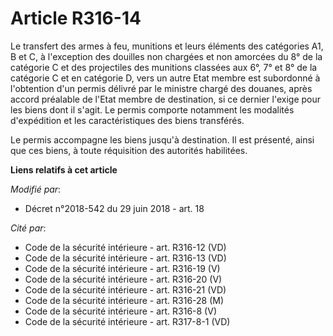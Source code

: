 # Article R316-14

Le transfert des armes à feu, munitions et leurs éléments des catégories A1, B et C, à l'exception des douilles non chargées
et non amorcées du 8° de la catégorie C et des projectiles des munitions classées aux 6°, 7° et 8° de la catégorie C et en
catégorie D, vers un autre Etat membre est subordonné à l'obtention d'un permis délivré par le ministre chargé des douanes,
après accord préalable de l'Etat membre de destination, si ce dernier l'exige pour les biens dont il s'agit. Le permis
comporte notamment les modalités d'expédition et les caractéristiques des biens transférés.

Le permis accompagne les biens jusqu'à destination. Il est présenté, ainsi que ces biens, à toute réquisition des autorités
habilitées.

**Liens relatifs à cet article**

_Modifié par_:

  - Décret n°2018-542 du 29 juin 2018 - art. 18

_Cité par_:

  - Code de la sécurité intérieure - art. R316-12 (VD)
  - Code de la sécurité intérieure - art. R316-13 (VD)
  - Code de la sécurité intérieure - art. R316-19 (V)
  - Code de la sécurité intérieure - art. R316-20 (V)
  - Code de la sécurité intérieure - art. R316-21 (VD)
  - Code de la sécurité intérieure - art. R316-28 (M)
  - Code de la sécurité intérieure - art. R316-8 (V)
  - Code de la sécurité intérieure - art. R317-8-1 (VD)
